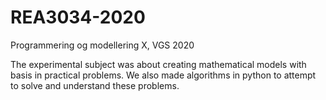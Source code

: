 # REA3034-2020
Programmering og modellering X, VGS 2020

The experimental subject was about creating mathematical models with basis in practical problems. We also made algorithms in python to attempt to solve and understand these problems.
